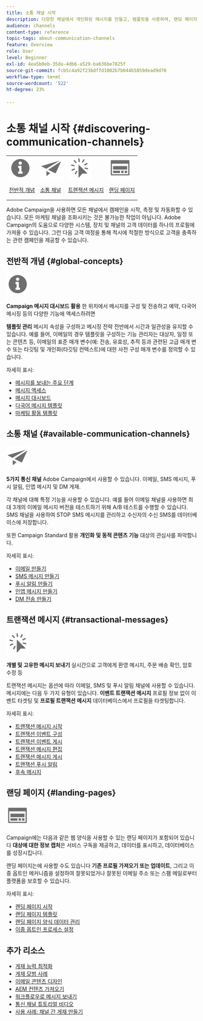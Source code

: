 ```yaml
---
title: 소통 채널 시작
description: 다양한 채널에서 개인화된 메시지를 만들고, 템플릿을 사용하며, 랜딩 페이지를 만들고, 모범 사례를 확인합니다.
audience: channels
content-type: reference
topic-tags: about-communication-channels
feature: Overview
role: User
level: Beginner
exl-id: 4ea5b0eb-35da-4db6-a529-ba636be7825f
source-git-commit: fcb5c4a92f23bdffd1082b7b044b5859dead9d70
workflow-type: tm+mt
source-wordcount: '522'
ht-degree: 23%

---
```


# 소통 채널 시작 {#discovering-communication-channels}

<table>
<tr>
<td><img src="assets/do-not-localize/icon_concepts.svg" width="60px"><p><a href="#global-concepts">전반적 개념</a></p></td>
<td><img src="assets/do-not-localize/icon_channels.svg" width="60px"><p><a href="#available-communication-channels">소통 채널</a></p></td>
<td><img src="assets/do-not-localize/icon_transactional.svg" width="60px"><p><a href="#transactional-messages">트랜잭션 메시지 </a></p></td>
<td><img src="assets/do-not-localize/icon_landing.svg" width="60px"><p><a href="#landing-pages">랜딩 페이지</a></p></td></tr>
</table>

Adobe Campaign을 사용하면 모든 채널에서 캠페인을 시작, 측정 및 자동화할 수 있습니다.
모든 마케팅 채널을 조화시키는 것은 불가능한 작업이 아닙니다. Adobe Campaign의 도움으로 다양한 시스템, 장치 및 채널의 고객 데이터를 하나의 프로필에 가져올 수 있습니다. 그런 다음 고객 여정을 통해 적시에 적절한 방식으로 고객을 충족하는 관련 캠페인을 제공할 수 있습니다.

## 전반적 개념 {#global-concepts}

<img src="assets/do-not-localize/icon_concepts.svg" width="60px">

**Campaign 메시지 대시보드 활용** 한 위치에서 메시지를 구성 및 전송하고 예약, 다국어 메시징 등의 다양한 기능에 액세스하려면

**템플릿 관리** 메시지 속성을 구성하고 메시징 전략 전반에서 시간과 일관성을 유지할 수 있습니다. 예를 들어, 이메일의 경우 템플릿을 구성하는 기능 관리자는 대상자, 일정 또는 콘텐츠 등, 이메일의 표준 매개 변수(예: 전송, 유효성, 추적 등과 관련된 고급 매개 변수 또는 타깃팅 및 개인화(타깃팅 컨텍스트)에 대한 사전 구성 매개 변수를 정의할 수 있습니다.

자세히 표시:

* [메시지를 보내는 주요 단계](../../channels/using/key-steps-to-send-a-message.md)
* [메시지 액세스](../../channels/using/accessing-messages.md)
* [메시지 대시보드](../../channels/using/message-dashboard.md)
* [다국어 메시지 템플릿](../../channels/using/multilingual-messages-template.md)
* [마케팅 활동 템플릿](../../start/using/marketing-activity-templates.md)

## 소통 채널 {#available-communication-channels}

<img src="assets/do-not-localize/icon_channels.svg"  width="60px">

**5가지 통신 채널** Adobe Campaign에서 사용할 수 있습니다. 이메일, SMS 메시지, 푸시 알림, 인앱 메시지 및 DM 게재.

각 채널에 대해 특정 기능을 사용할 수 있습니다. 예를 들어 이메일 채널을 사용하면 최대 3개의 이메일 메시지 버전을 테스트하기 위해 A/B 테스트를 수행할 수 있습니다. SMS 채널을 사용하여 STOP SMS 메시지를 관리하고 수신자의 수신 SMS를 데이터베이스에 저장합니다.

또한 Campaign Standard 활용 **개인화 및 동적 콘텐츠 기능** 대상의 관심사를 파악합니다.

자세히 표시:

* [이메일 만들기](../../channels/using/about-emails.md)
* [SMS 메시지 만들기](../../channels/using/about-sms-messages.md)
* [푸시 알림 만들기](../../channels/using/about-push-notifications.md)
* [인앱 메시지 만들기](../../channels/using/about-in-app-messaging.md)
* [DM 전송 만들기](../../channels/using/about-direct-mail.md)

## 트랜잭션 메시지  {#transactional-messages}

<img src="assets/do-not-localize/icon_transactional.svg" width="60px">

**개별 및 고유한 메시지 보내기** 실시간으로 고객에게 환영 메시지, 주문 배송 확인, 암호 수정 등

트랜잭션 메시지는 옵션에 따라 이메일, SMS 및 푸시 알림 채널에 사용할 수 있습니다. 메시지에는 다음 두 가지 유형이 있습니다. **이벤트 트랜잭션 메시지** 프로필 정보 없이 이벤트 타겟팅 및 **프로필 트랜잭션 메시지** 데이터베이스에서 프로필을 타겟팅합니다.

자세히 표시:

* [트랜잭션 메시지 시작](../../channels/using/getting-started-with-transactional-msg.md)
* [트랜잭션 이벤트 구성](../../channels/using/configuring-transactional-event.md)
* [트랜잭션 이벤트 게시](../../channels/using/publishing-transactional-event.md)
* [트랜잭션 메시지 편집](../../channels/using/editing-transactional-message.md)
* [트랜잭션 메시지 게시](../../channels/using/publishing-transactional-message.md)
* [트랜잭션 푸시 알림](../../channels/using/transactional-push-notifications.md)
* [후속 메시지](../../channels/using/follow-up-messages.md)

## 랜딩 페이지 {#landing-pages}

<img src="assets/do-not-localize/icon_landing.svg" width="60px">

Campaign에는 다음과 같은 웹 양식을 사용할 수 있는 랜딩 페이지가 포함되어 있습니다 **대상에 대한 정보 캡처**&#x200B;은 서비스 구독을 제공하고, 데이터를 표시하고, 데이터베이스를 성장시킵니다.

랜딩 페이지는에 사용할 수도 있습니다 **기존 프로필 가져오기 또는 업데이트**, 그리고 이중 옵트인 메커니즘을 설정하여 잘못되었거나 잘못된 이메일 주소 또는 스팸 메일로부터 플랫폼을 보호할 수 있습니다.

자세히 표시:

* [랜딩 페이지 시작](../../channels/using/getting-started-with-landing-pages.md)
* [랜딩 페이지 템플릿](../../channels/using/landing-page-templates.md)
* [랜딩 페이지 양식 데이터 관리](../../channels/using/managing-landing-page-form-data.md)
* [이중 옵트인 프로세스 설정](../../channels/using/setting-up-a-double-opt-in-process.md)

## 추가 리소스

* [게재 능력 최적화](../../sending/using/about-deliverability.md)
* [게재 모범 사례](../../sending/using/delivery-best-practices.md)
* [이메일 콘텐츠 디자인](../../designing/using/designing-content-in-adobe-campaign.md)
* [AEM 컨텐츠 가져오기](../../integrating/using/creating-email-experience-manager.md)
* [워크플로우로 메시지 보내기](../../automating/using/about-channel-activities.md)
* [통신 채널 튜토리얼 비디오](https://experienceleague.adobe.com/docs/campaign-standard-learn/tutorials/communication-channels/email/create-email-from-homepage.html?lang=ko)
* [사용 사례: 채널 간 게재 만들기](../../automating/using/workflow-cross-channel-delivery.md)
